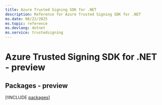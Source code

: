 ```yaml
---
title: Azure Trusted Signing SDK for .NET
description: Reference for Azure Trusted Signing SDK for .NET
ms.date: 08/22/2025
ms.topic: reference
ms.devlang: dotnet
ms.service: trustedsigning
---
```

# Azure Trusted Signing SDK for .NET - preview
## Packages - preview
[!INCLUDE [packages](trusted-signing-index.md)]